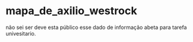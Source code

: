 # mapa_de_axilio_westrock
não sei ser deve esta público esse dado de informação abeta para tarefa univesitario.
